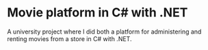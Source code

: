 # Movie platform in C# with .NET

A university project where I did both a platform for administering and renting movies from a store in C# with .NET.
